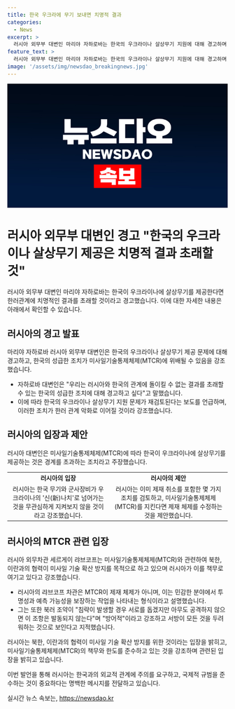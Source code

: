 ```yaml
---
title: 한국 우크라에 무기 보내면 치명적 결과
categories:
  - News
excerpt: >
  러시아 외무부 대변인 마리야 자하로바는 한국의 우크라이나 살상무기 지원에 대해 경고하며, 한국의 미국 의존을 멈추고 현재 상황을 현실적으로 평가할 것을 촉구했다. 러시아는 MTCR 참여국으로서 의무를 준수하고, 북러 조약이 방어적인 의도라고 강조했다. 이에 따라 러시아는 미사일 기술 확산 방지를 위한 협력을 강화하며, 이란과의 새로운 조약 체결을 준비 중이라고 전했다.
feature_text: >
  러시아 외무부 대변인 마리야 자하로바는 한국의 우크라이나 살상무기 지원에 대해 경고하며, 한국의 미국 의존을 멈추고 현재 상황을 현실적으로 평가할 것을 촉구했다. 러시아는 MTCR 참여국으로서 의무를 준수하고, 북러 조약이 방어적인 의도라고 강조했다. 이에 따라 러시아는 미사일 기술 확산 방지를 위한 협력을 강화하며, 이란과의 새로운 조약 체결을 준비 중이라고 전했다.
image: '/assets/img/newsdao_breakingnews.jpg'
---
```


<p><img src="/assets/img/newsdao_breakingnews.jpg" alt="implanttips 속보" /></p>

<h1 data-ke-size="size26">러시아 외무부 대변인 경고 "한국의 우크라이나 살상무기 제공은 치명적 결과 초래할 것"</h1>

<p data-ke-size="size16">러시아 외무부 대변인 마리야 자하로바는 한국이 우크라이나에 살상무기를 제공한다면 한러관계에 치명적인 결과를 초래할 것이라고 경고했습니다. 이에 대한 자세한 내용은 아래에서 확인할 수 있습니다.</p>

<h2 data-ke-size="size24">러시아의 경고 발표</h2>

<p data-ke-size="size16">마리야 자하로바 러시아 외무부 대변인은 한국의 우크라이나 살상무기 제공 문제에 대해 경고하고, 한국의 성급한 조치가 미사일기술통제체제(MTCR)에 위배될 수 있음을 강조했습니다.</p>

<ul>
  <li>자하로바 대변인은 "우리는 러시아와 한국의 관계에 돌이킬 수 없는 결과를 초래할 수 있는 한국의 성급한 조치에 대해 경고하고 싶다"고 말했습니다.</li>
  <li>이에 따라 한국의 우크라이나 살상무기 지원 문제가 재검토된다는 보도를 언급하며, 이러한 조치가 한러 관계 악화로 이어질 것이라 강조했습니다.</li>
</ul>

<h2 data-ke-size="size24">러시아의 입장과 제안</h2>

<p data-ke-size="size16">러시아 대변인은 미사일기술통제체제(MTCR)에 따라 한국이 우크라이나에 살상무기를 제공하는 것은 경계를 초과하는 조치라고 주장했습니다.</p>

<table>
  <tr>
    <td style="text-align: center; height: 17px;"><b>러시아의 입장</b></td>
    <td style="text-align: center; height: 17px;"><b>러시아의 제안</b></td>
  </tr>
  <tr>
    <td style="text-align: center; height: 17px;">러시아는 한국 무기와 군사장비가 우크라이나의 '신(新)나치'로 넘어가는 것을 무관심하게 지켜보지 않을 것이라고 강조했습니다.</td>
    <td style="text-align: center; height: 17px;">러시아는 이미 제재 취소를 포함한 몇 가지 조치를 검토하고, 미사일기술통제체제(MTCR)를 지킨다면 제재 체제를 수정하는 것을 제안했습니다.</td>
  </tr>
</table>

<h2 data-ke-size="size24">러시아의 MTCR 관련 입장</h2>

<p data-ke-size="size16">러시아 외무차관 세르게이 랴브코프는 미사일기술통제체제(MTCR)와 관련하여 북한, 이란과의 협력이 미사일 기술 확산 방지를 목적으로 하고 있으며 러시아가 이를 책무로 여기고 있다고 강조했습니다.</p>

<ul>
  <li>러시아의 랴브코프 차관은 MTCR이 제재 체제가 아니며, 이는 민감한 분야에서 투명성과 예측 가능성을 보장하는 작업을 나타내는 형식이라고 설명했습니다.</li>
  <li>그는 또한 북러 조약이 "침략이 발생할 경우 서로를 돕겠지만 아무도 공격하지 않으면 이 조항은 발동되지 않는다"며 "방어적"이라고 강조하고 서방이 모든 것을 두려워하는 것으로 보인다고 지적했습니다.</li>
</ul>

<p data-ke-size="size16">러시아는 북한, 이란과의 협력이 미사일 기술 확산 방지를 위한 것이라는 입장을 밝히고, 미사일기술통제체제(MTCR)의 책무와 한도를 준수하고 있는 것을 강조하며 관련된 입장을 밝히고 있습니다.</p>

<p data-ke-size="size16">이번 발언을 통해 러시아는 한국과의 외교적 관계에 주의를 요구하고, 국제적 규범을 준수하는 것이 중요하다는 명백한 메시지를 전달하고 있습니다.</p>
실시간 뉴스 속보는, <a href="https://newsdao.kr" rel="dofollow">https://newsdao.kr</a>


